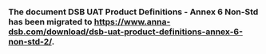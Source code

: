 ### The document DSB UAT Product Definitions - Annex 6 Non-Std has been migrated to https://www.anna-dsb.com/download/dsb-uat-product-definitions-annex-6-non-std-2/.
